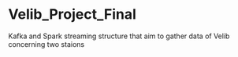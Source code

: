 # Velib_Project_Final
Kafka and Spark streaming structure that aim to gather data of Velib concerning two staions
